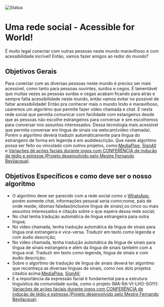 ![Status](https://img.shields.io/badge/estagio-ideia-blueviolet?style=for-the-badge)

# Uma rede social - Acessible for World!

É muito legal conectar com outras pessoas neste mundo maravilhoso e com acessibilidade incrível!
Então, vamos fazer amigos ao redor do mundo?

## Objetivos Gerais

Para conectar com as diversas pessoas neste mundo é preciso ser mais acessível, como tanto para pessoas
ouvintes, surdos e cegos. É lamentável que muitas vezes as pessoas surdas e cegas acabam ficando para atrás e sempre falta
acessibilidade neste mundo, então vamos evitar no possível de faltar acessibilidade!
Então pra conhecer mais o mundo lindo e maravilhoso, usaremos um algoritmo que permite fazer vídeo chamada
e chat. E nesta rede social que permita comunicar com facilidade com estangeiros desde que as pessoas não escolhe
estrangeiros para conversar e sim escolhemos para conversar nos assuntos interessados. Dessa tecnologia mais
acessível que permita conversar em língua de sinais via webcam(vídeo chamada). Porém o algoritmo deverá traduzir
automáticamente para língua do estrangeiro de forma em legenda e em audidescrição.
Que neste algoritmo possa ser feito ou vinculado com outros projetos, como:[MediaPipe](https://ai.googleblog.com/2019/08/on-device-real-time-hand-tracking-with.html), [SignAll](https://techcrunch.com/2018/02/14/signall-is-slowly-but-surely-building-a-sign-language-translation-platform/) e [Variações de ações faciais durante jogos com CONFERÊNCIA de indução de tédio e estresse.(Projeto desenvolvido pelo Mestre Fernando Bevilacqua)](https://www.fernandobevilacqua.com/academic/publications/).

## Objetivos Específicos e como deve ser o nosso algoritmo

- O algoritmo deve ser parecido com a rede social como o [WhatsApp](https://web.whatsapp.com/), porém somente chat, informações pessoal seria como:nome, país de onde reside, idiomas faladas(inclusive língua de sinais),os cinco ou mais assuntos interessados e citação sobre o que espera dessa rede social;
- No chat tenha tradução automática de língua estrangeira para outra língua;
- No vídeo chamada, tenha tradução automática da língua de sinais para língua oral estrangeira e vice-versa. Traduzir em texto como legenda e com áudio descrição;
- No vídeo chamada, tenha tradução automática da língua de sinais para língua de sinais estrangeira e além da língua de sinais também com a língua oral. Traduzir em texto como legenda, língua de sinais e com áudio descrição; 
- Sobre o algortimo de tradução de língua de sinais deverá ter algoritmo que reconheça as diversas línguas de sinais, como nos dois projetos citados acima:[MediaPipe](https://ai.googleblog.com/2019/08/on-device-real-time-hand-tracking-with.html), [SignAll](https://techcrunch.com/2018/02/14/signall-is-slowly-but-surely-building-a-sign-language-translation-platform/);
- E a importância da expressão facial é fundamental para a estrutura linguística da comunidade surda, como o projeto (MA-RA-VI-LHO-SO!!!): [Variações de ações faciais durante jogos com CONFERÊNCIA de indução de tédio e estresse.(Projeto desenvolvido pelo Mestre Fernando Bevilacqua)](https://www.fernandobevilacqua.com/academic/publications/);
